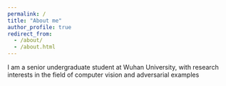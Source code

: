 ```yaml
---
permalink: /
title: "About me"
author_profile: true
redirect_from: 
  - /about/
  - /about.html
---
```



I am a senior undergraduate student at Wuhan University, with research interests in the field of computer vision and adversarial examples

